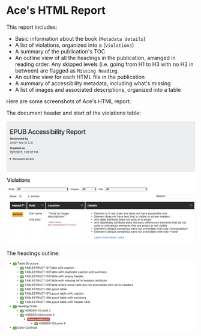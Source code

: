 # Ace's HTML Report

This report includes:

* Basic information about the book (`Metadata details`)
* A list of violations, organized into a  (`Violations`)
* A summary of the publication's TOC
* An outline view of all the headings in the publication, arranged in reading order. Any skipped levels (i.e. going from H1 to H3 with no H2 in between) are flagged as `Missing heading`.
* An outline view for each HTML file in the publication
* A summary of accessibility metadata, including what's missing
* A list of images and associated descriptions, organized into a table


Here are some screenshots of Ace's HTML report.

The document header and start of the violations table:

![Example of the violations table in an Ace HTML report](img/ace-report-violations.png)

The headings outline:

![Example of the headings outline in an Ace HTML report](img/ace-report-headings.png)
